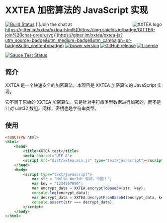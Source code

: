 # XXTEA 加密算法的 JavaScript 实现

<a href="https://github.com/xxtea/">
    <img src="https://avatars1.githubusercontent.com/u/6683159?v=3&s=86" alt="XXTEA logo" title="XXTEA" align="right" />
</a>

[![Build Status](https://travis-ci.org/xxtea/xxtea-js.svg?branch=master)](https://travis-ci.org/xxtea/xxtea-js)
[![Join the chat at https://gitter.im/xxtea/xxtea-html5](https://img.shields.io/badge/GITTER-join%20chat-green.svg)](https://gitter.im/xxtea/xxtea-js?utm_source=badge&utm_medium=badge&utm_campaign=pr-badge&utm_content=badge)
[![bower version](https://img.shields.io/bower/v/xxtea-js.svg)](http://bower.io/search/?q=xxtea-js)
[![GitHub release](https://img.shields.io/github/release/xxtea/xxtea-js.svg)](https://github.com/xxtea/xxtea-js/releases)
[![License](https://img.shields.io/github/license/xxtea/xxtea-js.svg)](http://opensource.org/licenses/MIT)

[![Sauce Test Status](https://saucelabs.com/browser-matrix/xxtea-js.svg)](https://saucelabs.com/u/xxtea-js)

## 简介

XXTEA 是一个快速安全的加密算法。本项目是 XXTEA 加密算法的 JavaScript 实现。

它不同于原始的 XXTEA 加密算法。它是针对字符串类型数据进行加密的，而不是针对 uint32 数组。同样，密钥也是字符串类型。

## 使用

```html
<!DOCTYPE html>
<html>
    <head>
        <title>XXTEA test</title>
        <meta charset="UTF-8">
        <script src="dist/xxtea.min.js" type="text/javascript"></script>
    </head>
    <body>
        <script type="text/javascript">
            var str = "Hello World! 你好，中国！";
            var key = "1234567890";
            var encrypt_data = XXTEA.encryptToBase64(str, key);
            console.log(encrypt_data);
            var decrypt_data = XXTEA.decryptFromBase64(encrypt_data, key);
            console.assert(str === decrypt_data);
        </script>
    </body>
</html>
```

